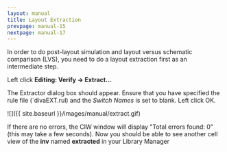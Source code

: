 ```yaml
---
layout: manual
title: Layout Extraction
prevpage: manual-15
nextpage: manual-17
---
```


In order to do post-layout simulation and layout versus schematic
comparison (LVS), you need to do a layout extraction first as an
intermediate step.

Left click **Editing: Verify -> Extract\...**

The Extractor dialog box should appear. Ensure that you have specified
the rule file (\`divaEXT.rul) and the *Switch Names* is set to blank.
Left click OK.

![]({{ site.baseurl }}/images/manual/extract.gif)

If there are no errors, the CIW window will display \"Total errors
found: 0\" (this may take a few seconds). Now you should be able to see
another cell view of the **inv** named **extracted** in your Library
Manager
